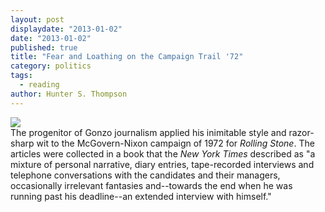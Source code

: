 ```yaml
---
layout: post
displaydate: "2013-01-02"
date: "2013-01-02"
published: true
title: "Fear and Loathing on the Campaign Trail '72"
category: politics
tags: 
  - reading
author: Hunter S. Thompson
---
```


![](http://sethmnookin.com/wp-content/uploads/2013/08/HST-edited-2.png)<br>
The progenitor of Gonzo journalism applied his inimitable style and razor-sharp wit to  the McGovern-Nixon campaign of 1972 for _Rolling Stone_. The articles were collected in a book that the _New York Times_ described as "a mixture of personal narrative, diary entries, tape-recorded interviews and telephone conversations with the candidates and their managers, occasionally irrelevant fantasies and--towards the end when he was running past his deadline--an extended interview with himself."
